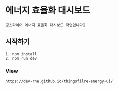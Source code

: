 # 에너지 효율화 대시보드

    띵스파이어 에너지 효율화 대시보드 작업입니다🚀

## 시작하기
    1. npm install
    2. npm run dev

### View
    https://dev-rne.github.io/thingsfilre-energy-ui/
